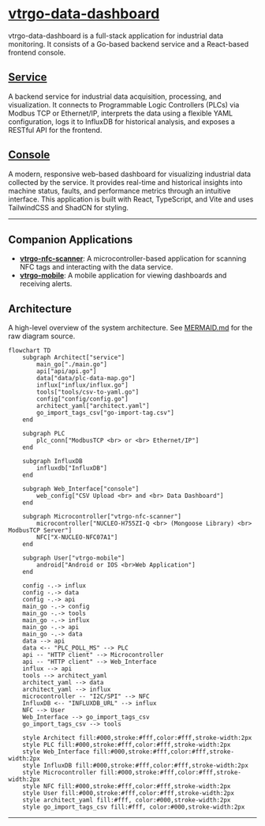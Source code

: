 # [vtrgo-data-dashboard](https://github.com/vtrgo/vtrgo-data-dashboard)

vtrgo-data-dashboard is a full-stack application for industrial data monitoring. It consists of a Go-based backend service and a React-based frontend console.

## [Service](./service)

A backend service for industrial data acquisition, processing, and visualization. It connects to Programmable Logic Controllers (PLCs) via Modbus TCP or Ethernet/IP, interprets the data using a flexible YAML configuration, logs it to InfluxDB for historical analysis, and exposes a RESTful API for the frontend.

## [Console](./console)

A modern, responsive web-based dashboard for visualizing industrial data collected by the service. It provides real-time and historical insights into machine status, faults, and performance metrics through an intuitive interface. This application is built with React, TypeScript, and Vite and uses TailwindCSS and ShadCN for styling.

---

## Companion Applications

- **[vtrgo-nfc-scanner](https://github.com/vtrgo/vtrgo-nfc-scanner)**: A microcontroller-based application for scanning NFC tags and interacting with the data service.
- **[vtrgo-mobile](https://github.com/vtrgo/vtrgo-mobile)**: A mobile application for viewing dashboards and receiving alerts.


## Architecture

A high-level overview of the system architecture. See [MERMAID.md](./MERMAID.md) for the raw diagram source.

```mermaid
flowchart TD
    subgraph Architect["service"]
        main_go["./main.go"]
        api["api/api.go"]
        data["data/plc-data-map.go"]
        influx["influx/influx.go"]
        tools["tools/csv-to-yaml.go"]
        config["config/config.go"]
        architect_yaml["architect.yaml"]
        go_import_tags_csv["go-import-tag.csv"]
    end

    subgraph PLC
        plc_conn["ModbusTCP <br> or <br> Ethernet/IP"]
    end

    subgraph InfluxDB
        influxdb["InfluxDB"]
    end

    subgraph Web_Interface["console"]
        web_config["CSV Upload <br> and <br> Data Dashboard"]
    end

    subgraph Microcontroller["vtrgo-nfc-scanner"]
        microcontroller["NUCLEO-H755ZI-Q <br> (Mongoose Library) <br> ModbusTCP Server"]
        NFC["X-NUCLEO-NFC07A1"]
    end

    subgraph User["vtrgo-mobile"]
        android["Android or IOS <br>Web Application"]
    end

    config -.-> influx
    config -.-> data
    config -.-> api
    main_go -.-> config
    main_go -.-> tools
    main_go -.-> influx
    main_go -.-> api
    main_go -.-> data
    data --> api
    data <-- "PLC_POLL_MS" --> PLC
    api -- "HTTP client" --> Microcontroller
    api -- "HTTP client" --> Web_Interface
    influx --> api
    tools --> architect_yaml
    architect_yaml --> data
    architect_yaml --> influx
    microcontroller -- "I2C/SPI" --> NFC
    InfluxDB <-- "INFLUXDB_URL" --> influx
    NFC --> User
    Web_Interface --> go_import_tags_csv
    go_import_tags_csv --> tools

    style Architect fill:#000,stroke:#fff,color:#fff,stroke-width:2px
    style PLC fill:#000,stroke:#fff,color:#fff,stroke-width:2px
    style Web_Interface fill:#000,stroke:#fff,color:#fff,stroke-width:2px
    style InfluxDB fill:#000,stroke:#fff,color:#fff,stroke-width:2px
    style Microcontroller fill:#000,stroke:#fff,color:#fff,stroke-width:2px
    style NFC fill:#000,stroke:#fff,color:#fff,stroke-width:2px
    style User fill:#000,stroke:#fff,color:#fff,stroke-width:2px
    style architect_yaml fill:#fff, color:#000,stroke-width:2px
    style go_import_tags_csv fill:#fff, color:#000,stroke-width:2px
```

---
